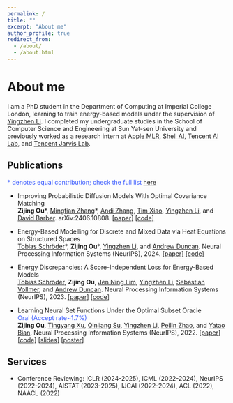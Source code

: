 ```yaml
---
permalink: /
title: ""
excerpt: "About me"
author_profile: true
redirect_from: 
  - /about/
  - /about.html
---
```


About me
======
I am a PhD student in the Department of Computing  at Imperial College London, learning to train energy-based models under the supervision of [Yingzhen Li](http://yingzhenli.net/home/en/). I completed my undergraduate studies in the School of Computer Science and Engineering at Sun Yat-sen University and previously worked as a research intern at [Apple MLR](https://machinelearning.apple.com/), [Shell AI](https://www.shell.com/what-we-do/digitalisation/artificial-intelligence.html), [Tencent AI Lab](https://ai.tencent.com/ailab/en/index), and [Tencent Jarvis Lab](https://jarvislab.tencent.com/index-en.html).

Publications
------

<font color="#3355FF"> \* denotes equal contribution; check the full list [here](https://scholar.google.com/citations?user=zZg3Cm0AAAAJ) </font> 

- Improving Probabilistic Diffusion Models With Optimal Covariance Matching <br>
<b>Zijing Ou</b>\*, [Mingtian Zhang](https://mingtian.ai/)\*, [Andi Zhang](https://andi.ac/), [Tim Xiao](https://timx.me/), [Yingzhen Li](http://yingzhenli.net/home/en/), and [David Barber](http://web4.cs.ucl.ac.uk/staff/D.Barber/pmwiki/pmwiki.php).
arXiv:2406.10808.
<a href="https://arxiv.org/abs/2406.10808">[paper]</a> <a href="https://github.com/J-zin/OCM_DPM">[code]</a>

- Energy-Based Modelling for Discrete and Mixed Data via Heat Equations on Structured Spaces <br>
<a href="https://tobias-schroeder.github.io/">Tobias Schröder</a>\*, <b>Zijing Ou</b>\*, <a href="http://yingzhenli.net/home/en/">Yingzhen Li</a>, and <a href="https://www.imperial.ac.uk/people/a.duncan">Andrew Duncan</a>.
Neural Processing Information Systems (NeurIPS), 2024.
<a href="https://neurips.cc/virtual/2024/poster/93171">[paper]</a> <a href="https://github.com/J-zin/discrete-energy-discrepancy">[code]</a>

- Energy Discrepancies: A Score-Independent Loss for Energy-Based Models <br>
<a href="https://tobias-schroeder.github.io/">Tobias Schröder</a>, <b>Zijing Ou</b>, <a href="https://scholar.google.com/citations?user=Uryp_N8AAAAJ&hl=en">Jen Ning Lim</a>, <a href="http://yingzhenli.net/home/en/">Yingzhen Li</a>, <a href="https://scholar.google.co.uk/citations?user=WoqSEpYAAAAJ&hl=en">Sebastian Vollmer</a>, and <a href="https://www.imperial.ac.uk/people/a.duncan">Andrew Duncan</a>.
Neural Processing Information Systems (NeurIPS), 2023.
<a href="https://arxiv.org/abs/2307.06431">[paper]</a> <a href="https://github.com/J-zin/energy-discrepancy">[code]</a>

- Learning Neural Set Functions Under the Optimal Subset Oracle  <br> <font color="#3355FF">Oral (Accept rate~1.7%)</font> <br>
<b>Zijing Ou</b>, <a href="https://scholar.google.com.hk/citations?user=6gIs5YMAAAAJ&hl=en">Tingyang Xu</a>, <a href="https://scholar.google.com/citations?user=cuIweygAAAAJ&hl=en">Qinliang Su</a>, <a href="http://yingzhenli.net/home/en/">Yingzhen Li</a>, <a href="https://peilinzhao.github.io/">Peilin Zhao</a>, and <a href="https://yataobian.com/">Yatao Bian</a>.
Neural Processing Information Systems (NeurIPS), 2022.
<a href="https://arxiv.org/abs/2203.01693">[paper]</a> <a href="https://github.com/SubsetSelection/EquiVSet/tree/main">[code]</a> <a href="https://nips.cc/media/neurips-2022/Slides/54333_NwPxNtj.pdf">[slides]</a> <a href="https://nips.cc/media/PosterPDFs/NeurIPS%202022/54333.png?t=1669298430.3968306">[poster]</a> 

<!--
- Integrating Semantics and Neighborhood Information with Graph-Driven Generative Models for Document Retrieval <br>
 <b>Zijing Ou</b>, <a href="https://scholar.google.com/citations?user=cuIweygAAAAJ&hl=en">Qinliang Su</a>, <a href="https://scholar.google.com/citations?user=0SIMxCgAAAAJ&hl=zh-CN">Jianxin Yu</a>, <a href="http://www-labs.iro.umontreal.ca/~liubang/">Bang Liu</a>, Jingwen Wang, <a href="https://zacharywaseda.github.io/">Ruihui Zhao</a>, <a href="https://cse.buffalo.edu/~changyou/">Changyou Chen</a> and <a href="https://sites.google.com/site/yefengzheng/">Yefeng Zheng</a>.
Annual Meeting of the Association for Computational Linguistics (ACL), 2021. <a href="https://j-zin.github.io/files/acl_2021.pdf">[paper]</a> <a href="https://github.com/J-zin/SNUH">[code]</a> <a href="https://j-zin.github.io/files/acl_2021_slides.pdf">[slides]</a>
-->

<!-- Research Exeerience
------

**Tencent AI Lab** (2021.07 - present)
- Research Intern, Machine Learning Group, <a href="https://ai.tencent.com/ailab/en/index">Tencent AI Lab</a>, Shenzhen, China
- Work with: [Yatao Bian](https://yataobian.com/), Tingyang Xu

**Tencent Jarvis Lab** (2020.05 - 2021.06)
- Research Intern, <a href="https://jarvislab.tencent.com/">Tencent Jarvis Lab</a>, Shenzhen, China
- Work with: [Yefeng Zheng](https://sites.google.com/site/yefengzheng/), [Bang Liu](http://www-labs.iro.umontreal.ca/~liubang/)

**Sun Yat-sen University** (2018.09 - 2021.06)
- Research Assistant, School of Computer Science and Engineering
- Work with: [Qinliang Su](https://scholar.google.com/citations?user=cuIweygAAAAJ&hl=en) -->

Services
------

- Conference Reviewing: ICLR (2024-2025), ICML (2022-2024), NeurIPS (2022-2024), AISTAT (2023-2025), IJCAI (2022-2024), ACL (2022), NAACL (2022)
